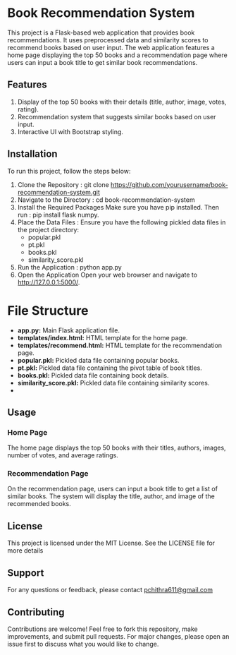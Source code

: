 # Book Recommendation System

This project is a Flask-based web application that provides book recommendations. It uses preprocessed data and similarity scores to recommend books based on user input. The web application features a home page displaying the top 50 books and a recommendation page where users can input a book title to get similar book recommendations.

## Features

1. Display of the top 50 books with their details (title, author, image, votes, rating).
2. Recommendation system that suggests similar books based on user input.
3. Interactive UI with Bootstrap styling.

## Installation

To run this project, follow the steps below:

1. Clone the Repository :
   git clone https://github.com/yourusername/book-recommendation-system.git
2. Navigate to the Directory :
   cd book-recommendation-system
3. Install the Required Packages
   Make sure you have pip installed. Then run :
   pip install flask numpy.
4. Place the Data Files : 
   Ensure you have the following pickled data files in the project directory:
   - popular.pkl
   - pt.pkl
   - books.pkl
   - similarity_score.pkl
5. Run the Application :
   python app.py
6. Open the Application
   Open your web browser and navigate to http://127.0.0.1:5000/.

# File Structure

- **app.py:** Main Flask application file.
- **templates/index.html:** HTML template for the home page.
- **templates/recommend.html:** HTML template for the recommendation page.
- **popular.pkl:** Pickled data file containing popular books.
- **pt.pkl:** Pickled data file containing the pivot table of book titles.
- **books.pkl:** Pickled data file containing book details.
- **similarity_score.pkl:** Pickled data file containing similarity scores.
- 
## Usage

### Home Page

The home page displays the top 50 books with their titles, authors, images, number of votes, and average ratings.

### Recommendation Page

On the recommendation page, users can input a book title to get a list of similar books. The system will display the title, author, and image of the recommended books.

## License
 
This project is licensed under the MIT License. See the LICENSE file for more details

## Support 

  For any questions or feedback, please contact pchithra611@gmail.com

## Contributing

 Contributions are welcome! Feel free to fork this repository, make improvements, and submit pull requests. For major changes, please open an issue first to 
 discuss what you would like to change.

 
